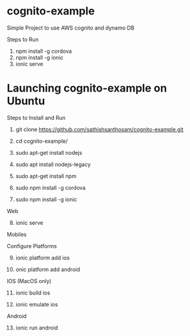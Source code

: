 # cognito-example
Simple Project to use AWS cognito and dynamo DB

Steps to Run
1. npm install -g cordova
2. npm install -g ionic
3. ionic serve


# Launching cognito-example on Ubuntu 

Steps to Install and Run

1. git clone https://github.com/sathishsanthosam/cognito-example.git

2. cd cognito-example/

3. sudo apt-get install nodejs

4. sudo apt install nodejs-legacy

5. sudo apt-get install npm

6. sudo npm install -g cordova

7. sudo npm install -g ionic

Web 

8. ionic serve

Mobiles

Configure Platforms

9. ionic platform add ios

10. onic platform add android

IOS (MacOS only)

11. ionic build ios

12. ionic emulate ios

Android

13. ionic run android





